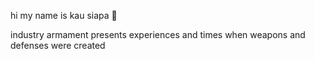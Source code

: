 hi my name is kau siapa 🗿

industry armament presents experiences and times when weapons and defenses were created
